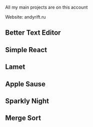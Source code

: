 All my main projects are on this account

Website: andyrift.ru

## Better Text Editor
## Simple React
## Lamet
## Apple Sause
## Sparkly Night
## Merge Sort
